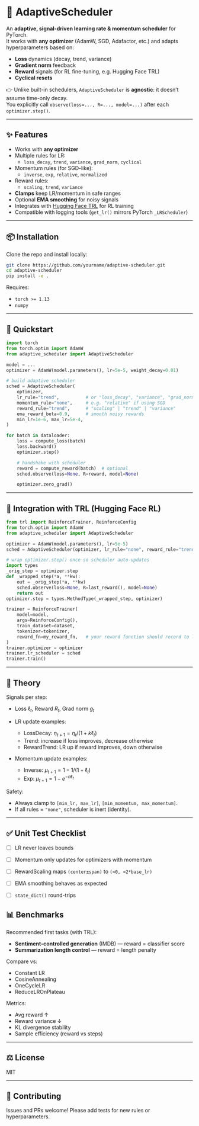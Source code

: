 
# 🔀 AdaptiveScheduler

An **adaptive, signal-driven learning rate & momentum scheduler** for PyTorch.  
It works with **any optimizer** (AdamW, SGD, Adafactor, etc.) and adapts hyperparameters based on:

- **Loss** dynamics (decay, trend, variance)
- **Gradient norm** feedback
- **Reward** signals (for RL fine-tuning, e.g. Hugging Face TRL)
- **Cyclical resets**

👉 Unlike built-in schedulers, `AdaptiveScheduler` is **agnostic**: it doesn’t assume time-only decay.  
You explicitly call `observe(loss=..., R=..., model=...)` after each `optimizer.step()`.

---

## ✨ Features

- Works with **any optimizer**
- Multiple rules for LR:
  - `loss_decay`, `trend`, `variance`, `grad_norm`, `cyclical`
- Momentum rules (for SGD-like):
  - `inverse`, `exp`, `relative`, `normalized`
- Reward rules:
  - `scaling`, `trend`, `variance`
- **Clamps** keep LR/momentum in safe ranges
- Optional **EMA smoothing** for noisy signals
- Integrates with [Hugging Face TRL](https://github.com/huggingface/trl) for RL training
- Compatible with logging tools (`get_lr()` mirrors PyTorch `_LRScheduler`)

---

## 📦 Installation

Clone the repo and install locally:

```bash
git clone https://github.com/yourname/adaptive-scheduler.git
cd adaptive-scheduler
pip install -e .
````

Requires:

* `torch >= 1.13`
* `numpy`

---

## 🚀 Quickstart

```python
import torch
from torch.optim import AdamW
from adaptive_scheduler import AdaptiveScheduler

model = ...
optimizer = AdamW(model.parameters(), lr=5e-5, weight_decay=0.01)

# build adaptive scheduler
sched = AdaptiveScheduler(
    optimizer,
    lr_rule="trend",          # or "loss_decay", "variance", "grad_norm", "cyclical"
    momentum_rule="none",     # e.g. "relative" if using SGD
    reward_rule="trend",      # "scaling" | "trend" | "variance"
    ema_reward_beta=0.9,      # smooth noisy rewards
    min_lr=1e-6, max_lr=5e-4,
)

for batch in dataloader:
    loss = compute_loss(batch)
    loss.backward()
    optimizer.step()

    # handshake with scheduler
    reward = compute_reward(batch)  # optional
    sched.observe(loss=None, R=reward, model=None)

    optimizer.zero_grad()
```

---

## 🤝 Integration with TRL (Hugging Face RL)

```python
from trl import ReinforceTrainer, ReinforceConfig
from torch.optim import AdamW
from adaptive_scheduler import AdaptiveScheduler

optimizer = AdamW(model.parameters(), lr=5e-5)
sched = AdaptiveScheduler(optimizer, lr_rule="none", reward_rule="trend")

# wrap optimizer.step() once so scheduler auto-updates
import types
_orig_step = optimizer.step
def _wrapped_step(*a, **kw):
    out = _orig_step(*a, **kw)
    sched.observe(loss=None, R=last_reward(), model=None)
    return out
optimizer.step = types.MethodType(_wrapped_step, optimizer)

trainer = ReinforceTrainer(
    model=model,
    args=ReinforceConfig(),
    train_dataset=dataset,
    tokenizer=tokenizer,
    reward_fn=my_reward_fn,   # your reward function should record to last_reward()
)
trainer.optimizer = optimizer
trainer.lr_scheduler = sched
trainer.train()
```

---

## 📐 Theory

Signals per step:

* Loss $\ell_t$, Reward $R_t$, Grad norm $g_t$
* LR update examples:

  * LossDecay: $\eta_{t+1} = \eta_t / (1 + k\ell_t)$
  * Trend: increase if loss improves, decrease otherwise
  * RewardTrend: LR up if reward improves, down otherwise
* Momentum update examples:

  * Inverse: $\mu_{t+1} = 1 - 1/(1+\ell_t)$
  * Exp: $\mu_{t+1} = 1 - e^{-a\ell_t}$

Safety:

* Always clamp to `[min_lr, max_lr]`, `[min_momentum, max_momentum]`.
* If all rules = `"none"`, scheduler is inert (identity).

---

## ✅ Unit Test Checklist

* [ ] LR never leaves bounds
* [ ] Momentum only updates for optimizers with momentum
* [ ] RewardScaling maps `(center±span)` to `(≈0, ≈2*base_lr)`
* [ ] EMA smoothing behaves as expected
* [ ] `state_dict()` round-trips


## 📊 Benchmarks

Recommended first tasks (with TRL):

* **Sentiment-controlled generation** (IMDB) — reward = classifier score
* **Summarization length control** — reward = length penalty

Compare vs:

* Constant LR
* CosineAnnealing
* OneCycleLR
* ReduceLROnPlateau

Metrics:

* Avg reward ↑
* Reward variance ↓
* KL divergence stability
* Sample efficiency (reward vs steps)

---

## ⚖️ License

MIT

---

## 🙌 Contributing

Issues and PRs welcome! Please add tests for new rules or hyperparameters.

